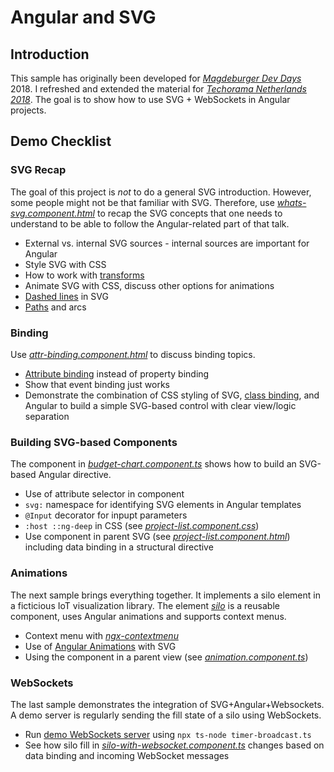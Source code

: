 # Angular and SVG

## Introduction

This sample has originally been developed for [*Magdeburger Dev Days*](https://md-devdays.de/) 2018. I refreshed and extended the material for [*Techorama Netherlands 2018*](https://techorama.nl). The goal is to show how to use SVG + WebSockets in Angular projects.

## Demo Checklist

### SVG Recap

The goal of this project is *not* to do a general SVG introduction. However, some people might not be that familiar with SVG. Therefore, use [*whats-svg.component.html*](src/app/whats-svg/whats-svg.component.html) to recap the SVG concepts that one needs to understand to be able to follow the Angular-related part of that talk.

* External vs. internal SVG sources - internal sources are important for Angular
* Style SVG with CSS
* How to work with [transforms](https://developer.mozilla.org/en-US/docs/Web/SVG/Attribute/transform)
* Animate SVG with CSS, discuss other options for animations
* [Dashed lines](https://developer.mozilla.org/en-US/docs/Web/SVG/Attribute/stroke-dasharray) in SVG
* [Paths](https://developer.mozilla.org/en-US/docs/Web/SVG/Tutorial/Paths) and arcs

### Binding

Use [*attr-binding.component.html*](src/app/attr-binding/attr-binding.component.html) to discuss binding topics.

* [Attribute binding](https://angular.io/guide/template-syntax#attribute-binding) instead of property binding
* Show that event binding just works
* Demonstrate the combination of CSS styling of SVG, [class binding](https://angular.io/guide/template-syntax#class-binding), and Angular to build a simple SVG-based control with clear view/logic separation

### Building SVG-based Components

The component in [*budget-chart.component.ts*](src/app/attr-selector/budget-chart/budget-chart.component.ts) shows how to build an SVG-based Angular directive.

* Use of attribute selector in component
* `svg:` namespace for identifying SVG elements in Angular templates
* `@Input` decorator for inpupt parameters
* `:host ::ng-deep` in CSS (see [*project-list.component.css*](src/app/attr-selector/project-list/project-list.component.css))
* Use component in parent SVG (see [*project-list.component.html*](src/app/attr-selector/project-list/project-list.component.html)) including data binding in a structural directive

### Animations

The next sample brings everything together. It implements a silo element in a ficticious IoT visualization library. The element [*silo*](src/app/iot/silo) is a reusable component, uses Angular animations and supports context menus.

* Context menu with [*ngx-contextmenu*](https://github.com/isaacplmann/ngx-contextmenu/)
* Use of [Angular Animations](https://angular.io/guide/animations) with SVG
* Using the component in a parent view (see [*animation.component.ts*](src/app/animation/animation.component.ts))

### WebSockets

The last sample demonstrates the integration of SVG+Angular+Websockets. A demo server is regularly sending the fill state of a silo using WebSockets.

* Run [demo WebSockets server](https://github.com/rstropek/Samples/tree/master/AngularSvgServer) using `npx ts-node timer-broadcast.ts`
* See how silo fill in [*silo-with-websocket.component.ts*](src/app/silo-with-websocket.component/silo-with-websocket.component.ts) changes based on data binding and incoming WebSocket messages

